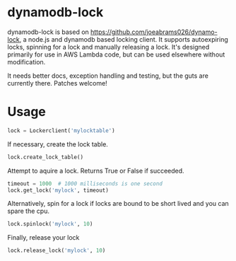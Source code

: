 # dynamodb-lock

dynamodb-lock is based on https://github.com/joeabrams026/dynamo-lock, a node.js and dynamodb based locking client. It supports autoexpiring locks, spinning for a lock and manually releasing a lock. It's designed primarily for use in AWS Lambda code, but can be used elsewhere without modification.

It needs better docs, exception handling and testing, but the guts are currently there. Patches welcome!

# Usage
```python
lock = Lockerclient('mylocktable')
```
If necessary, create the lock table.

```python
lock.create_lock_table()
```

Attempt to aquire a lock. Returns True or False if succeeded.

```python
timeout = 1000  # 1000 milliseconds is one second
lock.get_lock('mylock', timeout)
```

Alternatively, spin for a lock if locks are bound to be short lived and you can spare the cpu.

```python
lock.spinlock('mylock', 10)
```

Finally, release your lock

```python
lock.release_lock('mylock', 10)
```

